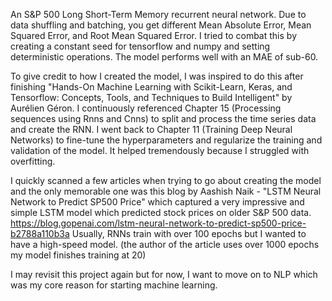 An S&P 500 Long Short-Term Memory recurrent neural network. 
Due to data shuffling and batching, you get different Mean Absolute Error, Mean Squared Error, and Root Mean Squared Error. I tried to combat this by creating a constant seed for tensorflow and numpy and setting deterministic operations.
The model performs well with an MAE of sub-60.

To give credit to how I created the model, I was inspired to do this after finishing "Hands-On Machine Learning with Scikit-Learn, Keras, and Tensorflow: Concepts, Tools, and Techniques to Build Intelligent" by  Aurélien Géron. 
I continuously referenced Chapter 15 (Processing sequences using Rnns and Cnns) to split and process the time series data and create the RNN.
I went back to Chapter 11 (Training Deep Neural Networks) to fine-tune the hyperparameters and regularize the training and validation of the model. It helped tremendously because I struggled with overfitting.

I quickly scanned a few articles when trying to go about creating the model and the only memorable one was this blog by Aashish Naik - "LSTM Neural Network to Predict SP500 Price" which captured a very impressive and simple LSTM model 
which predicted stock prices on older S&P 500 data. https://blog.gopenai.com/lstm-neural-network-to-predict-sp500-price-b2788a110b3a 
Usually, RNNs train with over 100 epochs but I wanted to have a high-speed model. (the author of the article uses over 1000 epochs my model finishes training at 20)

I may revisit this project again but for now, I want to move on to NLP which was my core reason for starting machine learning.


